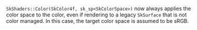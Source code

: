 `SkShaders::Color(SkColor4f, sk_sp<SkColorSpace>)` now always applies the color
space to the color, even if rendering to a legacy `SkSurface` that is not
color managed. In this case, the target color space is assumed to be sRGB.

